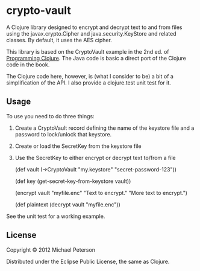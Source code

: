 # crypto-vault

A Clojure library designed to encrypt and decrypt text to and from files using the javax.crypto.Cipher and java.security.KeyStore and related classes. By default, it uses the AES cipher.

This library is based on the CryptoVault example in the 2nd ed. of [Programming Clojure](http://pragprog.com/book/shcloj2/programming-clojure).  The Java code is basic a direct port of the Clojure code in the book.

The Clojure code here, however, is (what I consider to be) a bit of a simplification of the API.  I also provide a clojure.test unit test for it.

## Usage

To use you need to do three things:

1. Create a CryptoVault record defining the name of the keystore file and a password to lock/unlock that keystore.
2. Create or load the SecretKey from the keystore file
3. Use the SecretKey to either encrypt or decrypt text to/from a file

    (def vault (->CryptoVault "my.keystore" "secret-password-123"))

    (def key (get-secret-key-from-keystore vault))

    (encrypt vault "myfile.enc" "Text to encrypt." "More text to encrypt.")

    (def plaintext (decrypt vault "myfile.enc"))

See the unit test for a working example.

## License

Copyright © 2012 Michael Peterson

Distributed under the Eclipse Public License, the same as Clojure.

